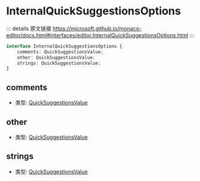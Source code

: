 # InternalQuickSuggestionsOptions

<backTop />
        
::: details 原文链接
https://microsoft.github.io/monaco-editor/docs.html#interfaces/editor.InternalQuickSuggestionsOptions.html
:::

```ts
interface InternalQuickSuggestionsOptions {
    comments: QuickSuggestionsValue;
    other: QuickSuggestionsValue;
    strings: QuickSuggestionsValue;
}
```
## comments
- 类型: [QuickSuggestionsValue](/api/editor/QuickSuggestionsValue.md)
## other
- 类型: [QuickSuggestionsValue](/api/editor/QuickSuggestionsValue.md)
## strings
- 类型: [QuickSuggestionsValue](/api/editor/QuickSuggestionsValue.md)